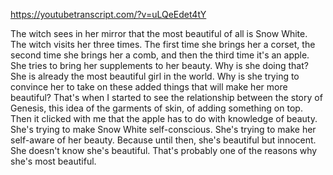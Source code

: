 https://youtubetranscript.com/?v=uLQeEdet4tY

 The witch sees in her mirror that the most beautiful of all is Snow White. The witch visits her three times. The first time she brings her a corset, the second time she brings her a comb, and then the third time it's an apple. She tries to bring her supplements to her beauty. Why is she doing that? She is already the most beautiful girl in the world. Why is she trying to convince her to take on these added things that will make her more beautiful? That's when I started to see the relationship between the story of Genesis, this idea of the garments of skin, of adding something on top. Then it clicked with me that the apple has to do with knowledge of beauty. She's trying to make Snow White self-conscious. She's trying to make her self-aware of her beauty. Because until then, she's beautiful but innocent. She doesn't know she's beautiful. That's probably one of the reasons why she's most beautiful.